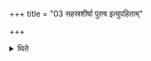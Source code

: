 +++
title = "03 सहस्रशीर्षा पुरुष इत्युपहिताम्"

+++

<details><summary>थिते</summary>

सहस्रशीर्षा पुरुष इत्युपहितां पुरुषेण नारायणेन यजमान उपतिष्ठते ३
</details>
